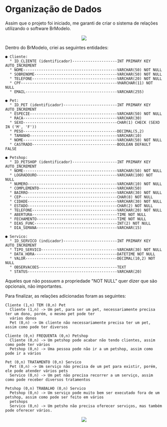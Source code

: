 # Organização de Dados
<p>Assim que o projeto foi iniciado, me garanti de criar o sistema de relações utilizando o software BrModelo.</p>
<p align="center"><img src="https://github.com/user-attachments/assets/96c4b56e-899d-4576-b7db-c2d78da69d82"></p>
<p>Dentro do BrModelo, criei as seguintes entidades:</p>

```
● Cliente:
  ° ID_CLIENTE (identificador)--------------------INT PRIMARY KEY AUTO_INCREMENT
  ° NOME------------------------------------------VARCHAR(50) NOT NULL
  ° SOBRENOME-------------------------------------VARCHAR(50) NOT NULL
  ° TELEFONE--------------------------------------VARCHAR(20) NOT NULL
  ° CPF-------------------------------------------VHARCHAR(11) NOT NULL
  ° EMAIL-----------------------------------------VARCHAR(255)

● Pet:
  ° ID_PET (identificador)------------------------INT PRIMARY KEY AUTO_INCREMENT
  ° ESPECIE---------------------------------------VARCHAR(50) NOT NULL
  ° RACA------------------------------------------VARCHAR(30)
  ° SEXO------------------------------------------CHAR(1) CHECK (SEXO IN ('M', 'F'))
  ° PESO------------------------------------------DECIMAL(5,2)
  ° TAMANHO---------------------------------------VARCHAR(10)
  ° NOME------------------------------------------VARCHAR(50) NOT NULL
  ° CASTRADO--------------------------------------BOOLEAN DEFAULT FALSE

● Petshop:
  ° ID_PETSHOP (identificador)--------------------INT PRIMARY KEY AUTO_INCREMENT
  ° NOME------------------------------------------VARCHAR(50) NOT NULL
  ° LOGRADOURO------------------------------------VARCHAR(100) NOT NULL
  ° NUMERO----------------------------------------VARCHAR(10) NOT NULL
  ° COMPLEMENTO-----------------------------------VARCHAR(50)
  ° BAIRRO----------------------------------------VARCHAR(30) NOT NULL
  ° CEP-------------------------------------------CHAR(8) NOT NULL
  ° CIDADE----------------------------------------VARCHAR(30) NOT NULL
  ° ESTADO----------------------------------------CHAR(2) NOT NULL
  ° TELEFONE--------------------------------------VARCHAR(20) NOT NULL
  ° ABERTURA--------------------------------------TIME NOT NULL
  ° FECHAMENTO------------------------------------TIME NOT NULL
  ° DIAS_FUNC-------------------------------------INT(2) NOT NULL
  ° DIA_SEMANA------------------------------------VARCHAR(15)

● Servico:
  ° ID_SERVICO (indicador)------------------------INT PRIMARY KEY AUTO_INCREMENT
  ° TIPO_SERVICO----------------------------------VARCHAR(30) NOT NULL
  ° DATA_HORA-------------------------------------DATETIME NOT NULL
  ° VALOR-----------------------------------------DECIMAL(10,2) NOT NULL
  ° OBSERVACOES-----------------------------------TEXT
  ° STATUS----------------------------------------VARCHAR(20)
```

<p>Aqueles que não possuem a propriedade "NOT NULL" quer dizer que são opcionais, não importantes.</p>
<p>Para finalizar, as relações adicionadas foram as seguintes:</p>

```
Cliente (1,n) TEM (0,n) Pet
  Cliente (1,n) -> Um pet, para ser um pet, necessariamente precisa ter um dono, porém, o mesmo pet pode ter
  vários donos
  Pet (0,n) -> Um cliente não necessariamente precisa ter um pet, assim como pode ter diversos

Cliente (0,n) FREQUENTA (0,n) Petshop
  Cliente (0,n) -> Um petshop pode acabar não tendo clientes, assim como pode ter vários
  Petshop (0,n) -> Uma pessoa pode não ir a um petshop, assim como pode ir a vários

Pet (0,n) TRATAMENTO (0,n) Servico
  Pet (0,n) -> Um serviço não precisa de um pet para existir, porém, ele pode atender vários pets
  Servico (0,n) -> Um pet não precisa recorrer a um serviço, assim como pode receber diversos tratamentos

Petshop (0,n) TRABALHO (0,n) Servico
  Petshop (0,n) -> Um serviço pode muito bem ser executado fora de um petshop, assim como pode ser feito em vários
  petshops
  Servico (0,n) -> Um petsho não precisa oferecer serviços, mas também pode oferecer vários.
```
<p align="center"><img src="https://github.com/user-attachments/assets/4ecd18e0-ede8-47a8-8a6c-492244696316"></p>

